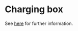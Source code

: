 # Charging box

See [here](https://hulks.de/hulk/tooling/charging-box/overview/) for further information.
